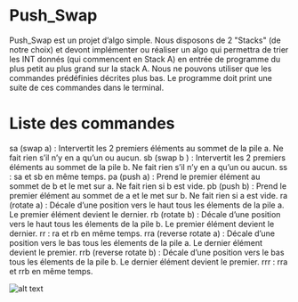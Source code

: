 # Push_Swap
Push_Swap est un projet d’algo simple.
Nous disposons de 2 "Stacks" (de notre choix) et devont implémenter ou réaliser un algo qui permettra de trier les INT donnés (qui commencent en Stack A) en entrée de programme du plus petit au plus grand sur la stack A.
Nous ne pouvons utiliser que les commandes prédéfinies décrites plus bas.
Le programme doit print une suite de ces commandes dans le terminal.

# Liste des commandes

sa (swap a) : Intervertit les 2 premiers éléments au sommet de la pile a.
Ne fait rien s’il n’y en a qu’un ou aucun.
sb (swap b ) : Intervertit les 2 premiers éléments au sommet de la pile b.
Ne fait rien s’il n’y en a qu’un ou aucun.
ss : sa et sb en même temps.
pa (push a) : Prend le premier élément au sommet de b et le met sur a.
Ne fait rien si b est vide.
pb (push b) : Prend le premier élément au sommet de a et le met sur b.
Ne fait rien si a est vide.
ra (rotate a) : Décale d’une position vers le haut tous les élements de la pile a.
Le premier élément devient le dernier.
rb (rotate b) : Décale d’une position vers le haut tous les élements de la pile b.
Le premier élément devient le dernier.
rr : ra et rb en même temps.
rra (reverse rotate a) : Décale d’une position vers le bas tous les élements de
la pile a. Le dernier élément devient le premier.
rrb (reverse rotate b) : Décale d’une position vers le bas tous les élements de
la pile b. Le dernier élément devient le premier.
rrr : rra et rrb en même temps.

![alt text](https://cdn.discordapp.com/attachments/903236693463797810/1023507482057904148/push_swap2.png)
